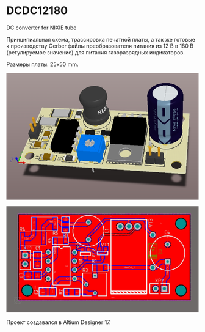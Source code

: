 # DCDC12180
DC converter for NIXIE tube

Принципиальная схема, трассировка печатной платы, а так же готовые к производству Gerber файлы преобразователя питания из 12 В в 180 В
(регулируемое значение) для питания газоразрядных индикаторов.

Размеры платы: 25x50 mm.

![Image alt](https://github.com/alexdolya/DCDC12180/blob/master/3D_pcb.jpg)


![Image alt](https://github.com/alexdolya/DCDC12180/blob/master/pcb.jpg)


Проект создавался в Altium Designer 17.
